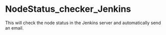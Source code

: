 # NodeStatus_checker_Jenkins
This will check the node status in the Jenkins server and automatically send an email.
